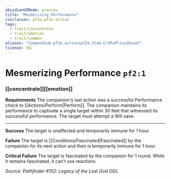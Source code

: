 ```yaml
---
obsidianUIMode: preview
title: "Mesmerizing Performance"
cssclasses: pf2e,pf2e-action
tags:
  - trait/concentrate
  - trait/emotion
  - trait/common
aliases: "Compendium.pf2e.actionspf2e.Item.CrUPaPlsxy2bswaT"
license: OGL
---
```

# Mesmerizing Performance `pf2:1`

### [[concentrate]][[emotion]]






**Requirements** The companion's last action was a successful Performance check to [[Actions/Perform|Perform]]. The companion maintains its performance to captivate a single target within 30 feet that witnessed its successful performance. The target must attempt a Will save.

* * *

**Success** The target is unaffected and temporarily immune for 1 hour.

**Failure** The target is [[Conditions/Fascinated|Fascinated]] by the companion for its next action and then is temporarily immune for 1 hour.

**Critical Failure** The target is fascinated by the companion for 1 round. While it remains fascinated, it can't use reactions.

*Source: Pathfinder #152: Legacy of the Lost God*
*OGL*